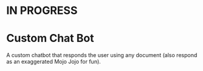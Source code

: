 <h1>IN PROGRESS</h1>
<h1>Custom Chat Bot </h1>

A custom chatbot that responds the user using any document (also respond as an exaggerated Mojo Jojo for fun).
